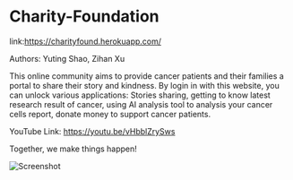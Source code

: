 # Charity-Foundation

link:https://charityfound.herokuapp.com/

Authors: Yuting Shao, Zihan Xu

This online community aims to provide cancer patients and their families a portal to share their story and kindness.
By login in with this website, you can unlock various applications: Stories sharing, getting to know latest research result of cancer, using AI analysis tool to
analysis your cancer cells report, donate money to support cancer patients.

YouTube Link: https://youtu.be/vHbblZrySws

Together, we make things happen!

![Screenshot](https://s2.loli.net/2022/11/01/fEcmU8xJbTOaznk.png)
